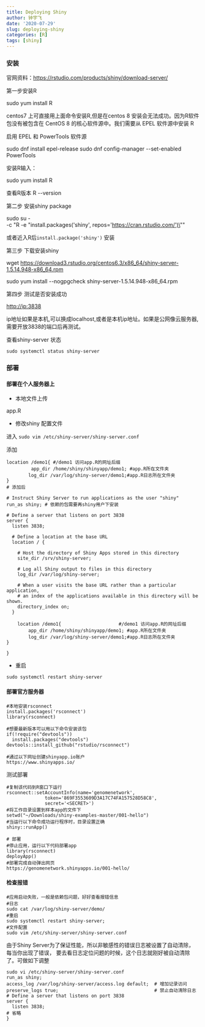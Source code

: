```yaml
---
title: Deploying Shiny
author: 钟宇飞
date: '2020-07-29'
slug: deploying-shiny
categories: [R]
tags: [shiny]
---
```


### 安装

官网资料：<https://rstudio.com/products/shiny/download-server/>

第一步安装R

sudo yum install R

centos7 上可直接用上面命令安装R,但是在centos 8 安装会无法成功。因为R软件包没有被包含在 CentOS 8 的核心软件源中。我们需要从 EPEL 软件源中安装 R

启用 EPEL 和 PowerTools 软件源

sudo dnf install epel-release
sudo dnf config-manager --set-enabled PowerTools




安装R输入：

sudo yum install R

查看R版本  R --version

第二步 安装shiny package

sudo su - \
-c "R -e \"install.packages('shiny', repos='https://cran.rstudio.com/')\""

或者近入R后`install.package('shiny')` 安装

第三步 下载安装shiny

wget https://download3.rstudio.org/centos6.3/x86_64/shiny-server-1.5.14.948-x86_64.rpm

sudo yum install --nogpgcheck shiny-server-1.5.14.948-x86_64.rpm


第四步 测试是否安装成功

<http://ip:3838>

ip地址如果是本机,可以换成localhost,或者是本机ip地址。如果是公网像云服务器,需要开放3838的端口后再测试。

查看shiny-server 状态

`sudo systemctl status shiny-server`




### 部署

#### 部署在个人服务器上

- 本地文件上传

app.R

- 修改shiny 配置文件


进入 `sudo vim /etc/shiny-server/shiny-server.conf`

添加 
``` 
location /demo1{ #/demo1 访问app.R的网址后缀
         app_dir /home/shiny/shinyapp/demo1; #app.R所在文件夹
        log_dir /var/log/shiny-server/demo1;#app.R日志所在文件夹
}
# 添加后

# Instruct Shiny Server to run applications as the user "shiny"
run_as shiny; # 依赖的包需要再shiny用户下安装

# Define a server that listens on port 3838
server {
  listen 3838;

  # Define a location at the base URL
  location / {

    # Host the directory of Shiny Apps stored in this directory
    site_dir /srv/shiny-server;

    # Log all Shiny output to files in this directory
    log_dir /var/log/shiny-server;

    # When a user visits the base URL rather than a particular application,
    # an index of the applications available in this directory will be shown.
    directory_index on;
  }

    location /demo1{                     #/demo1 访问app.R的网址后缀
        app_dir /home/shiny/shinyapp/demo1; #app.R所在文件夹
        log_dir /var/log/shiny-server/demo1;#app.R日志所在文件夹
}

}

```

- 重启

`sudo systemctl restart shiny-server`


#### 部署官方服务器


```
#本地安装rsconnect 
install.packages('rsconnect')
library(rsconnect)

#想要最新版本可以用以下命令安装该包
if(!require("devtools"))
  install.packages("devtools")
devtools::install_github("rstudio/rsconnect")

#通过以下网址创建shinyapp.io账户
https://www.shinyapps.io/

```

测试部署

```
#复制该代码到R窗口下运行
rsconnect::setAccountInfo(name='genomenetwork',
              token='869F3553609D3A17C74FA157528D58C8',
              secret='<SECRET>')
#将工作目录设置到样本app的文件下
setwd("~/Downloads/shiny-examples-master/001-hello")
#当运行以下命令成功运行程序时，目录设置正确
shiny::runApp()

# 部署
#停止应用，运行以下代码部署app
library(rsconnect)
deployApp()
#部署完成自动弹出网页
https://genomenetwork.shinyapps.io/001-hello/

```

#### 检查报错

```
#应用启动失败，一般是依赖包问题，好好查看报错信息
#日志
sudo cat /var/log/shiny-server/demo/
#重启
sudo systemctl restart shiny-server;
#文件配置
sudo vim /etc/shiny-server/shiny-server.conf
```

由于Shiny Server为了保证性能，所以非敏感性的错误日志被设置了自动清除，每当你出现了错误，
要去看日志定位问题的时候，这个日志就刚好被自动清除了。可做如下调整



```
sudo vi /etc/shiny-server/shiny-server.conf
run_as shiny;
access_log /var/log/shiny-server/access.log default;  # 增加记录访问
preserve_logs true;                                   # 禁止自动清除日志
# Define a server that listens on port 3838
server {
  listen 3838;
# 省略
}

```